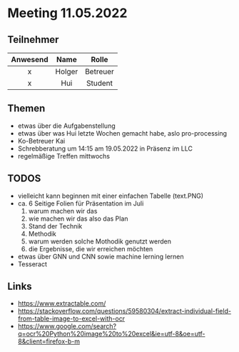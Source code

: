 # Meeting 11.05.2022

## Teilnehmer

**Anwesend**|**Name**|**Rolle**
:-----:|:-----:|:-----:
x|Holger|Betreuer
x|Hui|Student

## Themen

- etwas über die Aufgabenstellung
- etwas über was Hui letzte Wochen gemacht habe, aslo pro-processing
- Ko-Betreuer Kai
- Schrebberatung um 14:15 am 19.05.2022 in Präsenz im LLC
- regelmäßige Treffen mittwochs 

## TODOS
- vielleicht kann beginnen mit einer einfachen Tabelle (text.PNG)
- ca. 6 Seitige Folien für Präsentation im Juli
  1. warum machen wir das
  2. wie machen wir das also das Plan
  3. Stand der Technik
  4. Methodik
  5. warum werden solche Mothodik genutzt werden
  6. die Ergebnisse, die wir erreichen möchten
- etwas über GNN und CNN sowie machine lerning lernen
- Tesseract 

## Links
- https://www.extractable.com/
- https://stackoverflow.com/questions/59580304/extract-individual-field-from-table-image-to-excel-with-ocr
- https://www.google.com/search?q=ocr%20Python%20image%20to%20excel&ie=utf-8&oe=utf-8&client=firefox-b-m